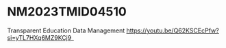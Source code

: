 # NM2023TMID04510
Transparent Education Data  Management
https://youtu.be/Q62KSCEcPfw?si=yTL7HXq6MZ9KCj9_
